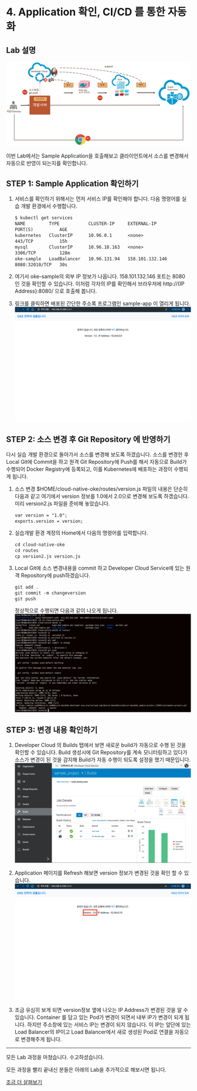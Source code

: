 # 4. Application 확인, CI/CD 를 통한 자동화
## Lab 설명
![](images/scene4.png)

이번 Lab에서는 Sample Application을 호출해보고 클라이언트에서 소스를 변경해서 자동으로 반영이 되는지를 확인합니다.

## **STEP 1**: Sample Application 확인하기

1. 서비스를 확인하기 위해서는 먼저 서비스 IP를 확인해야 합니다. 다음 명령어를 실습 개발 환경에서 수행합니다.
    ```
    $ kubectl get services
    NAME         TYPE           CLUSTER-IP     EXTERNAL-IP       PORT(S)          AGE
    kubernetes   ClusterIP      10.96.0.1      <none>            443/TCP          15h
    mysql        ClusterIP      10.96.18.163   <none>            3306/TCP         128m
    oke-sample   LoadBalancer   10.96.131.94   158.101.132.146   8080:32010/TCP   30s
    ```
1. 여기서 oke-sample의 외부 IP 정보가 나옵니다. 158.101.132.146 포트는 8080 인 것을 확인할 수 있습니다.
이처럼 각자의 IP를 확인해서 브라우저에 http://{IP Address}:8080/ 으로 호출해 봅니다.



3. 링크를 클릭하면 배포된 간단한 주소록 프로그램인 sample-app 이 열리게 됩니다.
![](images/app1.png)

## **STEP 2**: 소스 변경 후 Git Repository 에 반영하기
다시 실습 개발 환경으로 돌아가서 소스를 변경해 보도록 하겠습니다.
소스를 변경한 후 Local Git에 Commit을 하고 원격 Git Repository에 Push를 해서 자동으로 Build가 수행되어 Docker Registry에 등록되고, 이를 Kubernetes에 배포하는 과정이 수행되게 됩니다.

1. 소스 변경
   $HOME/cloud-native-oke/routes/version.js 파일의 내용은 단순히 다음과 같고 여기에서 version 정보를 1.0에서 2.0으로 변경해 보도록 하겠습니다. 미리 version2.js 파일을 준비해 놓았습니다.
    ```
    var version = "1.0";
    exports.version = version;
    ```
    
2. 실습개발 환경 계정의 Home에서 다음의 명령어를 입력합니다.
    ```
    cd cloud-native-oke
    cd routes
    cp version2.js version.js
    ```
3. Local Git에 소스 변경내용을 commit 하고 Developer Cloud Service에 있는 원격 Repository에 push하겠습니다.
    ```
    git add .
    git commit -m changeversion
    git push
    ```
    정상적으로 수행되면 다음과 같이 나오게 됩니다.
    ![](images/change_source.png)

## **STEP 3**: 변경 내용 확인하기
1. Developer Cloud 의 Builds 탭에서 보면 새로운 build가 자동으로 수행 된 것을 확인할 수 있습니다. Build 생성시에 Git Repository를 계속 모니터링하고 있다가 소스가 변경이 된 것을 감지해 Build가 자동 수행이 되도록 설정을 했기 때문입니다.
![](images/job_execute2.png)


1. Application 페이지를 Refresh 해보면 version 정보가 변경된 것을 확인 할 수 있습니다.
![](images/app2.png)

1. 조금 유심히 보게 되면 version정보 옆에 나오는 IP Address가 변경된 것을 알 수 있습니다. Container 를 담고 있는 Pod가 변경이 되면서 내부 IP가 변경이 되게 됩니다. 하지만 주소창에 있는 서비스 IP는 변경이 되지 않습니다. 이 IP는 앞단에 있는 Load Balancer의 IP이고 Load Balancer에서 새로 생성된 Pod로 연결을 자동으로 변경해주게 됩니다.

----

모든 Lab 과정을 마쳤습니다.
수고하셨습니다.

모든 과정을 빨리 끝내신 분들은 아래의 Lab을 추가적으로 해보시면 됩니다.

[조금 더 살펴보기](./more.md)
